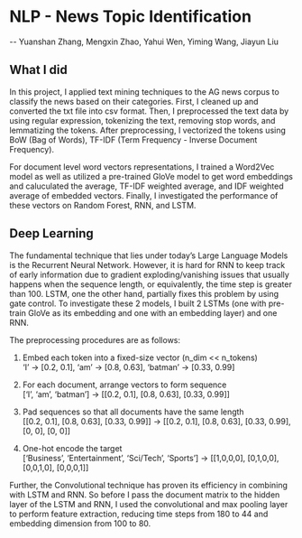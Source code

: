 # NLP - News Topic Identification
-- Yuanshan Zhang, Mengxin Zhao, Yahui Wen, Yiming Wang, Jiayun Liu

## What I did
In this project, I applied text mining techniques to the AG news corpus to classify the news based on their categories. First, I cleaned up and converted the txt file into csv format. Then, I preprocessed the text data by using regular expression, tokenizing the text, removing stop words, and lemmatizing the tokens. After preprocessing, I vectorized the tokens using BoW (Bag of Words), TF-IDF (Term Frequency - Inverse Document Frequency). 

For document level word vectors representations, I trained a Word2Vec model as well as utilized a pre-trained GloVe model to get word embeddings and caluculated the average, TF-IDF weighted average, and IDF weighted average of embedded vectors. Finally, I investigated the performance of these vectors on Random Forest, RNN, and LSTM.

## Deep Learning
The fundamental technique that lies under today’s Large Language Models is the Recurrent Neural Network. However, it is hard for RNN to keep track of early information due to gradient exploding/vanishing issues that usually happens when the sequence length, or equivalently, the time step is greater than 100. LSTM, one the other hand, partially fixes this problem by using gate control. To investigate these 2 models, I built 2 LSTMs (one with pre-train GloVe as its embedding and one with an embedding layer) and one RNN. 

The preprocessing procedures are as follows:
1. Embed each token into a fixed-size vector (n_dim << n_tokens)\
‘I’ → [0.2, 0.1], ‘am’ → [0.8, 0.63], ‘batman’ → [0.33, 0.99]

3. For each document, arrange vectors to form sequence\
[‘I’, ‘am’, ‘batman’] → [[0.2, 0.1], [0.8, 0.63], [0.33, 0.99]]

4. Pad sequences so that all documents have the same length\
[[0.2, 0.1], [0.8, 0.63], [0.33, 0.99]] → [[0.2, 0.1], [0.8, 0.63], [0.33, 0.99], [0, 0], [0, 0]]

5. One-hot encode the target\
[‘Business’, ‘Entertainment’, ‘Sci/Tech’, ‘Sports’] → [[1,0,0,0], [0,1,0,0], [0,0,1,0], [0,0,0,1]]

Further, the Convolutional technique has proven its efficiency in combining with LSTM and RNN. So before I pass the document matrix to the hidden layer of the LSTM and RNN, I used the convolutional and max pooling layer to perform feature extraction, reducing time steps from 180 to 44 and embedding dimension from 100 to 80.
